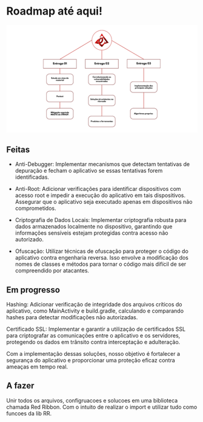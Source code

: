 # Roadmap até aqui!

<img src=".img/Roadmap.png">

## Feitas

- Anti-Debugger: Implementar mecanismos que detectam tentativas de depuração e fecham o aplicativo se essas tentativas forem identificadas.

- Anti-Root: Adicionar verificações para identificar dispositivos com acesso root e impedir a execução do aplicativo em tais dispositivos. Assegurar que o aplicativo seja executado apenas em dispositivos não comprometidos.

- Criptografia de Dados Locais: Implementar criptografia robusta para dados armazenados localmente no dispositivo, garantindo que informações sensíveis estejam protegidas contra acesso não autorizado.

- Ofuscação: Utilizar técnicas de ofuscação para proteger o código do aplicativo contra engenharia reversa. Isso envolve a modificação dos nomes de classes e métodos para tornar o código mais difícil de ser compreendido por atacantes.

## Em progresso
Hashing: Adicionar verificação de integridade dos arquivos críticos do aplicativo, como MainActivity e build.gradle, calculando e comparando hashes para detectar modificações não autorizadas.

Certificado SSL: Implementar e garantir a utilização de certificados SSL para criptografar as comunicações entre o aplicativo e os servidores, protegendo os dados em trânsito contra interceptação e adulteração.

Com a implementação dessas soluções, nosso objetivo é fortalecer a segurança do aplicativo e proporcionar uma proteção eficaz contra ameaças em tempo real.

## A fazer 

Unir todos os arquivos, configruacoes e solucoes em uma biblioteca chamada Red Ribbon. Com o intuito de realizar o import e utilizar tudo como funcoes da lib RR.
